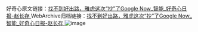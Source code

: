 好奇心原文链接：[找不到好出路，雅虎这次“抄”了Google Now_智能_好奇心日报-赵长存 ](https://www.qdaily.com/articles/11565.html)
WebArchive归档链接：[找不到好出路，雅虎这次“抄”了Google Now_智能_好奇心日报-赵长存 ](http://web.archive.org/web/20190623170743/https://www.qdaily.com/articles/11565.html)
![image](http://ww3.sinaimg.cn/large/007d5XDply1g3wab55u19j30u0377b29)